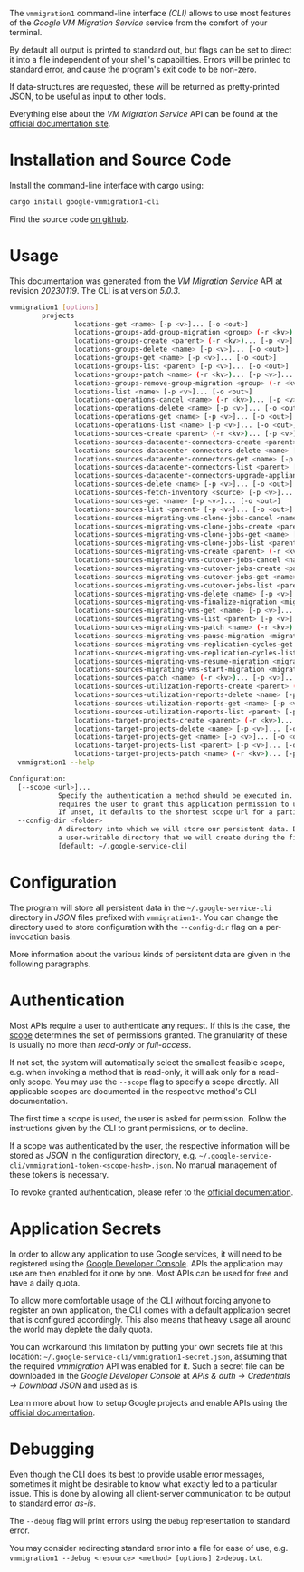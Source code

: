 <!---
DO NOT EDIT !
This file was generated automatically from 'src/generator/templates/cli/README.md.mako'
DO NOT EDIT !
-->
The `vmmigration1` command-line interface *(CLI)* allows to use most features of the *Google VM Migration Service* service from the comfort of your terminal.

By default all output is printed to standard out, but flags can be set to direct it into a file independent of your shell's
capabilities. Errors will be printed to standard error, and cause the program's exit code to be non-zero.

If data-structures are requested, these will be returned as pretty-printed JSON, to be useful as input to other tools.

Everything else about the *VM Migration Service* API can be found at the
[official documentation site](https://cloud.google.com/migrate/virtual-machines).

# Installation and Source Code

Install the command-line interface with cargo using:

```bash
cargo install google-vmmigration1-cli
```

Find the source code [on github](https://github.com/Byron/google-apis-rs/tree/main/gen/vmmigration1-cli).

# Usage

This documentation was generated from the *VM Migration Service* API at revision *20230119*. The CLI is at version *5.0.3*.

```bash
vmmigration1 [options]
        projects
                locations-get <name> [-p <v>]... [-o <out>]
                locations-groups-add-group-migration <group> (-r <kv>)... [-p <v>]... [-o <out>]
                locations-groups-create <parent> (-r <kv>)... [-p <v>]... [-o <out>]
                locations-groups-delete <name> [-p <v>]... [-o <out>]
                locations-groups-get <name> [-p <v>]... [-o <out>]
                locations-groups-list <parent> [-p <v>]... [-o <out>]
                locations-groups-patch <name> (-r <kv>)... [-p <v>]... [-o <out>]
                locations-groups-remove-group-migration <group> (-r <kv>)... [-p <v>]... [-o <out>]
                locations-list <name> [-p <v>]... [-o <out>]
                locations-operations-cancel <name> (-r <kv>)... [-p <v>]... [-o <out>]
                locations-operations-delete <name> [-p <v>]... [-o <out>]
                locations-operations-get <name> [-p <v>]... [-o <out>]
                locations-operations-list <name> [-p <v>]... [-o <out>]
                locations-sources-create <parent> (-r <kv>)... [-p <v>]... [-o <out>]
                locations-sources-datacenter-connectors-create <parent> (-r <kv>)... [-p <v>]... [-o <out>]
                locations-sources-datacenter-connectors-delete <name> [-p <v>]... [-o <out>]
                locations-sources-datacenter-connectors-get <name> [-p <v>]... [-o <out>]
                locations-sources-datacenter-connectors-list <parent> [-p <v>]... [-o <out>]
                locations-sources-datacenter-connectors-upgrade-appliance <datacenter-connector> (-r <kv>)... [-p <v>]... [-o <out>]
                locations-sources-delete <name> [-p <v>]... [-o <out>]
                locations-sources-fetch-inventory <source> [-p <v>]... [-o <out>]
                locations-sources-get <name> [-p <v>]... [-o <out>]
                locations-sources-list <parent> [-p <v>]... [-o <out>]
                locations-sources-migrating-vms-clone-jobs-cancel <name> (-r <kv>)... [-p <v>]... [-o <out>]
                locations-sources-migrating-vms-clone-jobs-create <parent> (-r <kv>)... [-p <v>]... [-o <out>]
                locations-sources-migrating-vms-clone-jobs-get <name> [-p <v>]... [-o <out>]
                locations-sources-migrating-vms-clone-jobs-list <parent> [-p <v>]... [-o <out>]
                locations-sources-migrating-vms-create <parent> (-r <kv>)... [-p <v>]... [-o <out>]
                locations-sources-migrating-vms-cutover-jobs-cancel <name> (-r <kv>)... [-p <v>]... [-o <out>]
                locations-sources-migrating-vms-cutover-jobs-create <parent> (-r <kv>)... [-p <v>]... [-o <out>]
                locations-sources-migrating-vms-cutover-jobs-get <name> [-p <v>]... [-o <out>]
                locations-sources-migrating-vms-cutover-jobs-list <parent> [-p <v>]... [-o <out>]
                locations-sources-migrating-vms-delete <name> [-p <v>]... [-o <out>]
                locations-sources-migrating-vms-finalize-migration <migrating-vm> (-r <kv>)... [-p <v>]... [-o <out>]
                locations-sources-migrating-vms-get <name> [-p <v>]... [-o <out>]
                locations-sources-migrating-vms-list <parent> [-p <v>]... [-o <out>]
                locations-sources-migrating-vms-patch <name> (-r <kv>)... [-p <v>]... [-o <out>]
                locations-sources-migrating-vms-pause-migration <migrating-vm> (-r <kv>)... [-p <v>]... [-o <out>]
                locations-sources-migrating-vms-replication-cycles-get <name> [-p <v>]... [-o <out>]
                locations-sources-migrating-vms-replication-cycles-list <parent> [-p <v>]... [-o <out>]
                locations-sources-migrating-vms-resume-migration <migrating-vm> (-r <kv>)... [-p <v>]... [-o <out>]
                locations-sources-migrating-vms-start-migration <migrating-vm> (-r <kv>)... [-p <v>]... [-o <out>]
                locations-sources-patch <name> (-r <kv>)... [-p <v>]... [-o <out>]
                locations-sources-utilization-reports-create <parent> (-r <kv>)... [-p <v>]... [-o <out>]
                locations-sources-utilization-reports-delete <name> [-p <v>]... [-o <out>]
                locations-sources-utilization-reports-get <name> [-p <v>]... [-o <out>]
                locations-sources-utilization-reports-list <parent> [-p <v>]... [-o <out>]
                locations-target-projects-create <parent> (-r <kv>)... [-p <v>]... [-o <out>]
                locations-target-projects-delete <name> [-p <v>]... [-o <out>]
                locations-target-projects-get <name> [-p <v>]... [-o <out>]
                locations-target-projects-list <parent> [-p <v>]... [-o <out>]
                locations-target-projects-patch <name> (-r <kv>)... [-p <v>]... [-o <out>]
  vmmigration1 --help

Configuration:
  [--scope <url>]...
            Specify the authentication a method should be executed in. Each scope
            requires the user to grant this application permission to use it.
            If unset, it defaults to the shortest scope url for a particular method.
  --config-dir <folder>
            A directory into which we will store our persistent data. Defaults to
            a user-writable directory that we will create during the first invocation.
            [default: ~/.google-service-cli]

```

# Configuration

The program will store all persistent data in the `~/.google-service-cli` directory in *JSON* files prefixed with `vmmigration1-`.  You can change the directory used to store configuration with the `--config-dir` flag on a per-invocation basis.

More information about the various kinds of persistent data are given in the following paragraphs.

# Authentication

Most APIs require a user to authenticate any request. If this is the case, the [scope][scopes] determines the 
set of permissions granted. The granularity of these is usually no more than *read-only* or *full-access*.

If not set, the system will automatically select the smallest feasible scope, e.g. when invoking a
method that is read-only, it will ask only for a read-only scope. 
You may use the `--scope` flag to specify a scope directly. 
All applicable scopes are documented in the respective method's CLI documentation.

The first time a scope is used, the user is asked for permission. Follow the instructions given 
by the CLI to grant permissions, or to decline.

If a scope was authenticated by the user, the respective information will be stored as *JSON* in the configuration
directory, e.g. `~/.google-service-cli/vmmigration1-token-<scope-hash>.json`. No manual management of these tokens
is necessary.

To revoke granted authentication, please refer to the [official documentation][revoke-access].

# Application Secrets

In order to allow any application to use Google services, it will need to be registered using the 
[Google Developer Console][google-dev-console]. APIs the application may use are then enabled for it
one by one. Most APIs can be used for free and have a daily quota.

To allow more comfortable usage of the CLI without forcing anyone to register an own application, the CLI
comes with a default application secret that is configured accordingly. This also means that heavy usage
all around the world may deplete the daily quota.

You can workaround this limitation by putting your own secrets file at this location: 
`~/.google-service-cli/vmmigration1-secret.json`, assuming that the required *vmmigration* API 
was enabled for it. Such a secret file can be downloaded in the *Google Developer Console* at 
*APIs & auth -> Credentials -> Download JSON* and used as is.

Learn more about how to setup Google projects and enable APIs using the [official documentation][google-project-new].


# Debugging

Even though the CLI does its best to provide usable error messages, sometimes it might be desirable to know
what exactly led to a particular issue. This is done by allowing all client-server communication to be 
output to standard error *as-is*.

The `--debug` flag will print errors using the `Debug` representation to standard error.

You may consider redirecting standard error into a file for ease of use, e.g. `vmmigration1 --debug <resource> <method> [options] 2>debug.txt`.


[scopes]: https://developers.google.com/+/api/oauth#scopes
[revoke-access]: http://webapps.stackexchange.com/a/30849
[google-dev-console]: https://console.developers.google.com/
[google-project-new]: https://developers.google.com/console/help/new/

